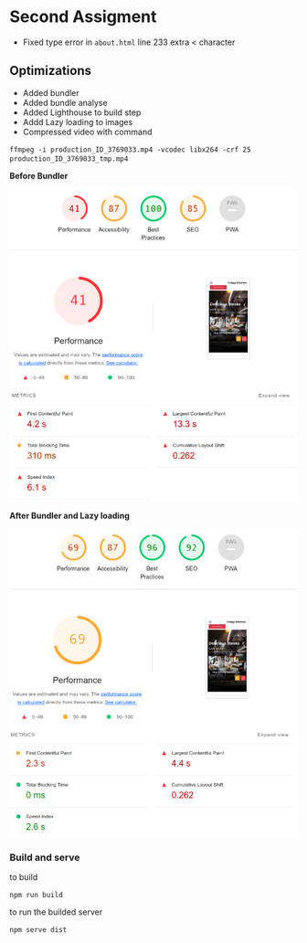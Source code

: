 # Second Assigment

* Fixed type error in `about.html` line 233 extra < character

## Optimizations

* Added bundler
* Added bundle analyse
* Added Lighthouse to build step
* Addd Lazy loading to images
* Compressed video with command 

```shell
ffmpeg -i production_ID_3769033.mp4 -vcodec libx264 -crf 25 production_ID_3769033_tmp.mp4
```

**Before Bundler**

![Before Bundler](im2.png)

**After Bundler and Lazy loading**

![After Bundler and Lazy loading](im1.png)

### Build and serve

to build
```shell
npm run build
```

to run the builded server
```shell
npm serve dist
```
